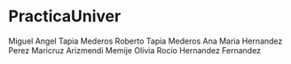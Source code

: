 # PracticaUniver
Miguel Angel Tapia Mederos
Roberto Tapia Mederos
Ana Maria Hernandez Perez
Maricruz Arizmendi Memije
Olivia Rocio Hernandez Fernandez
